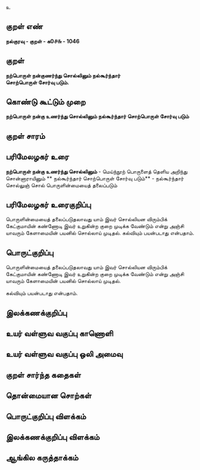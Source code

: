 உ

## குறள் எண் 

**நல்குரவு - குறள் - க0௪௬ - 1046**

## குறள் 

**நற்பொருள் நன்குணர்ந்து சொல்லினும் நல்கூர்ந்தார்  
சொற்பொருள் சோர்வு படும்.** 

## கொண்டு கூட்டும் முறை

**நற்பொருள் நன்கு உணர்ந்து சொல்லினும் நல்கூர்ந்தார் சொற்பொருள் சோர்வு படும்**

## குறள் சாரம் 


## பரிமேலழகர் உரை

**நற்பொருள் நன்கு உணர்ந்து சொல்லினும்** - மெய்ந்நூற் பொருளைத் தெளிய அறிந்து சொன்னாராயினும் 
**
நல்கூர்ந்தார் சொற்பொருள் சோர்வு படும்** - நல்கூர்ந்தார் சொல்லுஞ் சொல் பொருளின்மையைத் தலைப்படும்

## பரிமேலழகர் உரைகுறிப்பு   

பொருளின்மையைத் தலைப்படுதலாவது யாம் இவர் சொல்லியன விரும்பிக் கேட்குமாயின் கண்ணோடி இவர் உறுகின்ற குறை முடிக்க வேண்டும் என்று அஞ்சி யாவரும் கேளாமையின் பயனில் சொல்லாய் முடிதல். கல்வியும் பயன்படாது என்பதாம்.

## பொருட்குறிப்பு 

பொருளின்மையைத் தலைப்படுதலாவது யாம் இவர் சொல்லியன விரும்பிக் கேட்குமாயின் கண்ணோடி இவர் உறுகின்ற குறை முடிக்க வேண்டும் என்று அஞ்சி யாவரும் கேளாமையின் பயனில் சொல்லாய் முடிதல். 

கல்வியும் பயன்படாது என்பதாம்.

## இலக்கணக்குறிப்பு  


## உயர் வள்ளுவ வகுப்பு காணொளி


## உயர் வள்ளுவ வகுப்பு ஒலி அமைவு 

 
## குறள் சார்ந்த கதைகள் 


## தொன்மையான சொற்கள்


## பொருட்குறிப்பு விளக்கம்


## இலக்கணக்குறிப்பு விளக்கம்


## ஆங்கில கருத்தாக்கம் 


